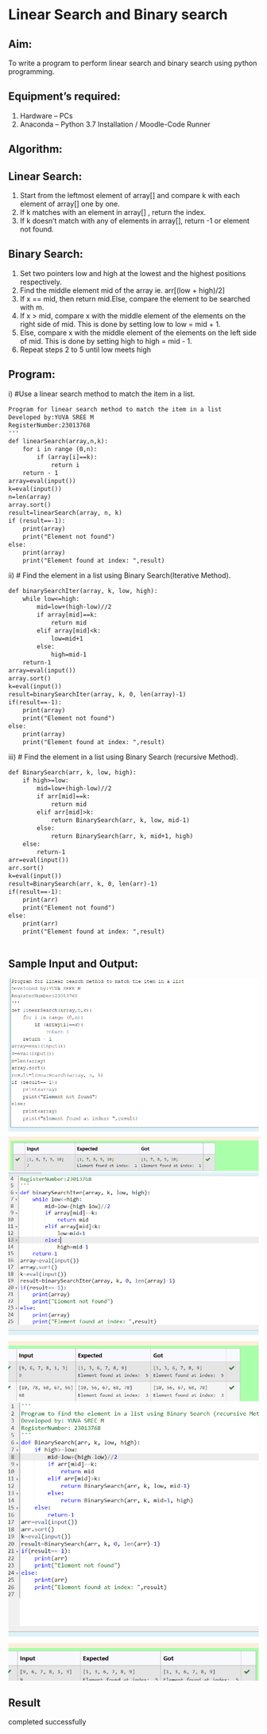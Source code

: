 # Linear Search and Binary search
## Aim:
To write a program to perform linear search and binary search using python programming.
## Equipment’s required:
1.	Hardware – PCs
2.	Anaconda – Python 3.7 Installation / Moodle-Code Runner
## Algorithm:
## Linear Search:
1.	Start from the leftmost element of array[] and compare k with each element of array[] one by one.
2.	If k matches with an element in array[] , return the index.
3.	If k doesn’t match with any of elements in array[], return -1 or element not found.
## Binary Search:
1.	Set two pointers low and high at the lowest and the highest positions respectively.
2.	Find the middle element mid of the array ie. arr[(low + high)/2]
3.	If x == mid, then return mid.Else, compare the element to be searched with m.
4.	If x > mid, compare x with the middle element of the elements on the right side of mid. This is done by setting low to low = mid + 1.
5.	Else, compare x with the middle element of the elements on the left side of mid. This is done by setting high to high = mid - 1.
6.	Repeat steps 2 to 5 until low meets high
## Program:
i)	#Use a linear search method to match the item in a list.


```
Program for linear search method to match the item in a list
Developed by:YUVA SREE M
RegisterNumber:23013768 
'''
def linearSearch(array,n,k):
    for i in range (0,n):
        if (array[i]==k):
            return i
    return - 1
array=eval(input())
k=eval(input())
n=len(array)
array.sort()
result=linearSearch(array, n, k)
if (result==-1):
    print(array)
    print("Element not found")
else:
    print(array)
    print("Element found at index: ",result)

```


ii)	# Find the element in a list using Binary Search(Iterative Method).


```
def binarySearchIter(array, k, low, high):
    while low<=high:
        mid=low+(high-low)//2
        if array[mid]==k:
            return mid
        elif array[mid]<k:
            low=mid+1
        else:
            high=mid-1
    return-1
array=eval(input())
array.sort()
k=eval(input())
result=binarySearchIter(array, k, 0, len(array)-1)
if(result==-1):
    print(array)
    print("Element not found")
else:
    print(array)
    print("Element found at index: ",result)

```


iii)	# Find the element in a list using Binary Search (recursive Method).


```
def BinarySearch(arr, k, low, high):
    if high>=low:
        mid=low+(high-low)//2
        if arr[mid]==k:
            return mid
        elif arr[mid]>k:
            return BinarySearch(arr, k, low, mid-1)
        else:
            return BinarySearch(arr, k, mid+1, high)
    else:
        return-1
arr=eval(input())
arr.sort()
k=eval(input())
result=BinarySearch(arr, k, 0, len(arr)-1)
if(result==-1):
    print(arr)
    print("Element not found")
else:
    print(arr)
    print("Element found at index: ",result)
    
```


## Sample Input and Output:


![output](<linear ss.png>)
![output](<binary iterative.png>)
![output](recursive.png)









## Result
completed successfully